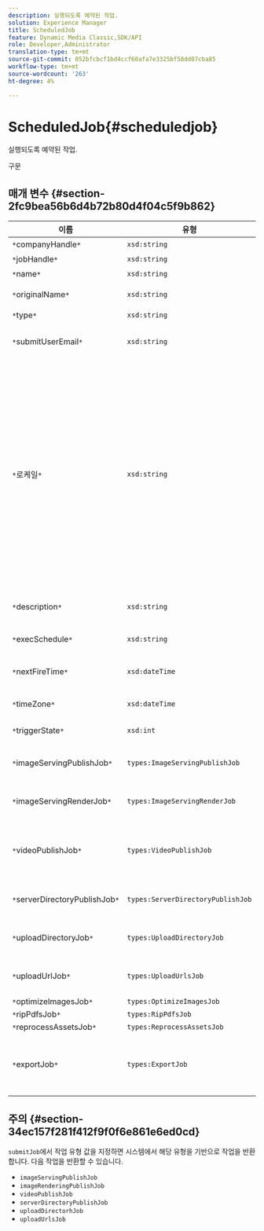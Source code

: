 ```yaml
---
description: 실행되도록 예약된 작업.
solution: Experience Manager
title: ScheduledJob
feature: Dynamic Media Classic,SDK/API
role: Developer,Administrator
translation-type: tm+mt
source-git-commit: 052bfcbcf1bd4ccf60afa7e3325bf58dd07cba85
workflow-type: tm+mt
source-wordcount: '263'
ht-degree: 4%

---
```



# ScheduledJob{#scheduledjob}

실행되도록 예약된 작업.

구문

## 매개 변수 {#section-2fc9bea56b6d4b72b80d4f04c5f9b862}

| 이름 | 유형 | 설명 |
|---|---|---|
| `*`companyHandle`*` | `xsd:string` | 회사 핸들. |
| `*`jobHandle`*` | `xsd:string` | 예약된 작업 핸들. |
| `*`name`*` | `xsd:string` | 작업 이름. |
| `*`originalName`*` | `xsd:string` | 예약된 작업의 원래 이름입니다. |
| `*`type`*` | `xsd:string` | 작업 유형. |
| `*`submitUserEmail`*` | `xsd:string` | 작업을 예약한 사용자의 이메일 주소입니다. |
| `*`로케일`*` | `xsd:string` | 작업 로그 세부 사항 및 이메일 현지화에 사용할 로케일입니다. 로케일은 언어 코드가 ISO-639에 지정된 소문자, 2자 코드인 소문자, ISO-3166에서 지정한 옵션 국가 코드는 대문자, 두 문자 코드인 `<language_code>[- <country_code>]`로 지정됩니다. 예를 들어 영어(미국)의 로케일 문자열은 다음과 같습니다.`en-US`. |
| `*`description`*` | `xsd:string` | `submitJob`에 원래 지정된 작업에 대한 설명입니다. |
| `*`execSchedule`*` | `xsd:string` | 작업이 실행되도록 예약된 경우. |
| `*`nextFireTime`*` | `xsd:dateTime` | 작업을 실행할 날짜, 시간 및 표준 시간대 |
| `*`timeZone`*` | `xsd:dateTime` | 예약된 작업의 표준 시간대입니다. |
| `*`triggerState`*` | `xsd:int` | 작업 트리거 상태 선택. |
| `*`imageServingPublishJob`*` | `types:ImageServingPublishJob` | 이미지 제공 게시 작업에 대한 작업 세부 정보입니다. |
| `*`imageServingRenderJob`*` | `types:ImageServingRenderJob` | 이미지 렌더링 작업에 대한 작업 세부 정보입니다. |
| `*`videoPublishJob`*` | `types:VideoPublishJob` | 비디오 게시 작업에 대한 작업 세부 정보입니다. [VideoPublishJob](https://experienceleague.adobe.com/docs/dynamic-media-developer-resources/image-production-api/data-types/r-scheduled-job.html)을 참조하십시오. |
| `*`serverDirectoryPublishJob`*` | `types:ServerDirectoryPublishJob` | 서버 디렉토리 게시 작업에 대한 작업 세부 정보입니다. |
| `*`uploadDirectoryJob`*` | `types:UploadDirectoryJob` | 업로드 디렉토리 작업에 대한 작업 세부 정보입니다. |
| `*`uploadUrlJob`*` | `types:UploadUrlsJob` | 업로드 URL 작업에 대한 작업 세부 정보입니다. |
| `*`optimizeImagesJob`*` | `types:OptimizeImagesJob` |  |
| `*`ripPdfsJob`*` | `types:RipPdfsJob` |  |
| `*`reprocessAssetsJob`*` | `types:ReprocessAssetsJob` |  |
| `*`exportJob`*` | `types:ExportJob` | 이전에 업로드한 파일의 허가된 내보내기를 허용합니다. [내보내기 작업](https://experienceleague.adobe.com/docs/dynamic-media-developer-resources/image-production-api/data-types/r-scheduled-job.html)을 참조하십시오. |

## 주의 {#section-34ec157f281f412f9f0f6e861e6ed0cd}

`submitJob`에서 작업 유형 값을 지정하면 시스템에서 해당 유형을 기반으로 작업을 반환합니다. 다음 작업을 반환할 수 있습니다.

* `imageServingPublishJob`
* `imageRenderingPublishJob`
* `videoPublishJob`
* `serverDirectoryPublishJob`
* `uploadDirectorhJob`
* `uploadUrlsJob`

